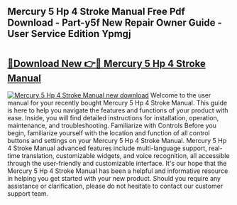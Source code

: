 ## Mercury 5 Hp 4 Stroke Manual Free Pdf Download - Part-y5f New Repair Owner Guide - User Service Edition Ypmgj

# <h2><a href="http://bc81910.oget.top/?id=Mercury+5+Hp+4+Stroke+Manual">🔗Download New 👉🔴 Mercury 5 Hp 4 Stroke Manual</a></h2>

[![Mercury 5 Hp 4 Stroke Manual new download](https://i.imgur.com/5g1atiW.png)](http://bc81910.oget.top/?id=Mercury+5+Hp+4+Stroke+Manual)
Welcome to the user manual for your recently bought Mercury 5 Hp 4 Stroke Manual. This guide is here to help you navigate the features and functions of your product with ease. Inside, you will find detailed instructions for installation, operation, maintenance, and troubleshooting. Familiarize with Controls Before you begin, familiarize yourself with the location and function of all control buttons and settings on your Mercury 5 Hp 4 Stroke Manual. Mercury 5 Hp 4 Stroke Manual advanced features include multi-language support, real-time translation, customizable widgets, and voice recognition, all accessible through the user-friendly and customizable interface. It's our hope that the Mercury 5 Hp 4 Stroke Manual has been a helpful and informative resource in helping you get started with your new product. Should you require any assistance or clarification, please do not hesitate to contact our customer support team.
